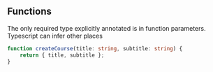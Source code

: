 ## Functions

The only required type explicitly annotated is in function parameters. Typescript can infer other places

```typescript
function createCourse(title: string, subtitle: string) {
    return { title, subtitle };
}
```
